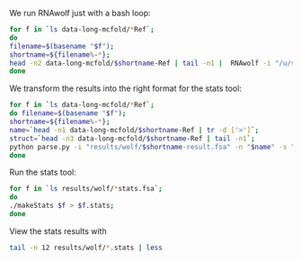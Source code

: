 We run RNAwolf just with a bash loop:
```bash
for f in `ls data-long-mcfold/*Ref`; 
do 
filename=$(basename "$f"); 
shortname=${filename%-*}; 
head -n2 data-long-mcfold/$shortname-Ref | tail -n1 |  RNAwolf -i "/u/schirmer/Documents/cloned/RNAwolfBinaries/fr3d-400.db"  -s 0.05 -c 10 > results/wolf/$shortname-result.fsa; 
done
```
We transform the results into the right format for the stats tool:
```bash
for f in `ls data-long-mcfold/*Ref`; 
do filename=$(basename "$f");
shortname=${filename%-*}; 
name=`head -n1 data-long-mcfold/$shortname-Ref | tr -d ['>']`;
struct=`head -n3 data-long-mcfold/$shortname-Ref | tail -n1`; 
python parse.py -i "results/wolf/$shortname-result.fsa" -n "$name" -s "$struct" -o "results/wolf/$shortname-wolf-res-10-for-stats.fsa"; 
done
```

Run the stats tool:
```bash
for f in `ls results/wolf/*stats.fsa`;
do 
./makeStats $f > $f.stats; 
done
```

View the stats results with
```bash
tail -n 12 results/wolf/*.stats | less
```
